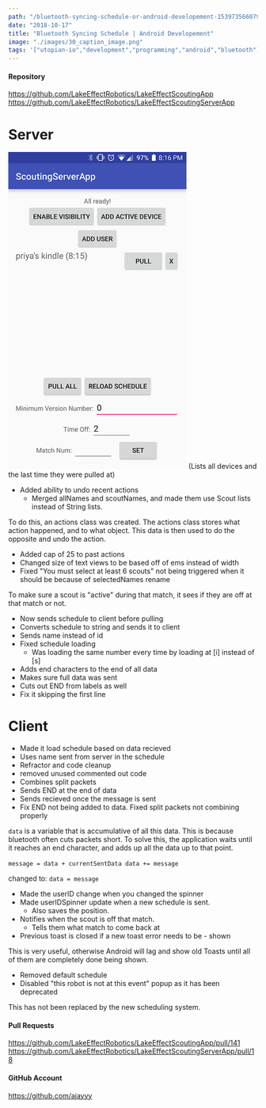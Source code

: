 ```yaml
---
path: "/bluetooth-syncing-schedule-or-android-developement-1539735660793"
date: "2018-10-17"
title: "Bluetooth Syncing Schedule | Android Developement"
image: "./images/30_caption_image.png"
tags: '["utopian-io","development","programming","android","bluetooth"]'
---
```


#### Repository
https://github.com/LakeEffectRobotics/LakeEffectScoutingApp
https://github.com/LakeEffectRobotics/LakeEffectScoutingServerApp
# Server
![](./images/image.png)
(Lists all devices and the last time they were pulled at)

- Added ability to undo recent actions
	- Merged allNames and scoutNames, and made them use Scout lists instead of String lists.

To do this, an actions class was created. The actions class stores what action happened, and to what object. This data is then used to do the opposite and undo the action.

- Added cap of 25 to past actions
- Changed size of text views to be based off of ems instead of width
- Fixed "You must select at least 6 scouts" not being triggered when it should be because of selectedNames rename

To make sure a scout is "active" during that match, it sees if they are off at that match or not.

- Now sends schedule to client before pulling
- Converts schedule to string and sends it to client
- Sends name instead of id
- Fixed schedule loading
	- Was loading the same number every time by loading at [i] instead of [s]
- Adds end characters to the end of all data
- Makes sure full data was sent
- Cuts out END from labels as well
- Fix it skipping the first line

# Client
- Made it load schedule based on data recieved
- Uses name sent from server in the schedule
- Refractor and code cleanup
- removed unused commented out code
- Combines split packets
- Sends END at the end of data
- Sends recieved once the message is sent
- Fix END not being added to data. Fixed split packets not combining properly

`data` is a variable that is accumulative of all this data. This is because bluetooth often cuts packets short. To solve this, the application waits until it reaches an end character, and adds up all the data up to that point.

`message = data + currentSentData
data += message`

changed to:
`data = message`

- Made the userID change when you changed the spinner
- Made userIDSpinner update when a new schedule is sent.
	- Also saves the position.
- Notifies when the scout is off that match.
	- Tells them what match to come back at
- Previous toast is closed if a new toast error needs to be - shown

This is very useful, otherwise Android will lag and show old Toasts until all of them are completely done being shown.

- Removed default schedule
- Disabled "this robot is not at this event" popup as it has been deprecated

This has not been replaced by the new scheduling system.

#### Pull Requests
https://github.com/LakeEffectRobotics/LakeEffectScoutingApp/pull/141
https://github.com/LakeEffectRobotics/LakeEffectScoutingServerApp/pull/18

#### GitHub Account
https://github.com/ajayyy